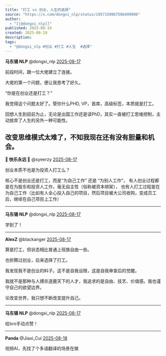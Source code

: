 ```yaml
---
title: "打工 vs 创业，人生的选择"
source: "https://x.com/dongxi_nlp/status/1957150067506499986"
author:
  - "[[@dongxi_nlp]]"
published: 2025-08-19
created: 2025-08-19
description:
tags:
  - "@dongxi_nlp #创业 #打工 #人生  #选择"
---
```

**马东锡 NLP** @dongxi\_nlp [2025-08-17](https://x.com/dongxi_nlp/status/1957150067506499986)

前段时间，跟一位大佬建立了连接。

大佬的第一个问题，便让我思考了好久。

“你是在创业还是打工？”

我觉得这个问题太好了。管你什么PHD, VP，首席，高级标签，本质就是打工。

回想人生到目前为止，无论是出国工作还是读PhD，其实一直被打工思维控制，主动放弃了人生的另外一种可能性。

改变思维模式太难了，不知我现在还有没有胆量和机会。
---

** 快乐永远 ** @syeerzy [2025-08-17](https://x.com/syeerzy/status/1957176478132768941)

创业本质不也是为投资人打工么？

核心不是创业还是打工，而是“为自己工作” 还是 “为别人工作”， 有人创业过程都是在为股东和投资人工作，毫无自主性（俗称被资本绑架）， 也有人打工过程是在为自己工作（比如有人全心投入自己的项目，然后项目被大公司收购，变成员工后，继续在自己项目上工作）

---

**马东锡 NLP** @dongxi\_nlp [2025-08-17](https://x.com/dongxi_nlp/status/1957176967943602442)

学到了！

---

**AlexZ** @blackanger [2025-08-17](https://x.com/blackanger/status/1957168075855614454)

算是打工，但状态相比普通上班族自由一些。

也折腾过创业，后来选择了打工。

我发现我不是创业的料子。这不是自我设限，这是自我审查后的觉醒。

我就不是那种与人搏杀逐鹿天下的人才，我追求的是自由、技艺、价值感。我也谨守自己的欲望边界。

论改变世界，我只想不断改变提升自己。

---

**马东锡 NLP** @dongxi\_nlp [2025-08-17](https://x.com/dongxi_nlp/status/1957170016744276380)

给bro手动点赞！

---

**Panda** @Jiaxi\_Cui [2025-08-18](https://x.com/Jiaxi_Cui/status/1957380875596992697)

视频AI，先找了个多语翻译的场景在做